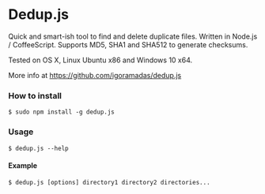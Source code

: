 # Dedup.js


Quick and smart-ish tool to find and delete duplicate files. Written in Node.js / CoffeeScript.
Supports MD5, SHA1 and SHA512 to generate checksums.

Tested on OS X, Linux Ubuntu x86 and Windows 10 x64.

More info at https://github.com/igoramadas/dedup.js

### How to install

    $ sudo npm install -g dedup.js

### Usage

    $ dedup.js --help

#### Example

    $ dedup.js [options] directory1 directory2 directories...

